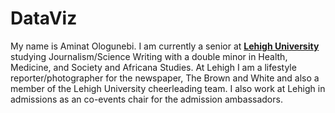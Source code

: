 # DataViz
My name is Aminat Ologunebi. I am currently a senior at [**Lehigh University**](http://www1.lehigh.edu/insidelehigh) studying Journalism/Science Writing with a double minor in Health, Medicine, and Society and Africana Studies. At Lehigh I am a lifestyle reporter/photographer for the newspaper, The Brown and White and also a member of the Lehigh University cheerleading team. I also work at Lehigh in admissions as an co-events chair for the admission ambassadors. 
